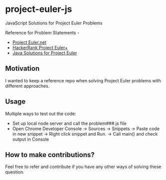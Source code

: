 # project-euler-js
JavaScript Solutions for Project Euler Problems

Reference for Problem Statements - 
 - [Project Euler.net](https://projecteuler.net/)
 - [HackerRank Project Euler+](https://www.hackerrank.com/contests/projecteuler/challenges)
 - [Java Solutions for Project Euler](https://github.com/ariskycode/project-euler)

## Motivation
I wanted to keep a reference repo when solving Project Euler problems with different approaches. 

## Usage
Multiple ways to test out the code:

 - Set up local node server and call the problem###.js file
 - Open Chrome Developer Console -> Sources -> Snippets -> Paste code in new snippet -> Right click snippet and Run. -> Call main() and check output in Console

## How to make contributions?
Feel free to refer and contribute if you have any other ways of solving these question.